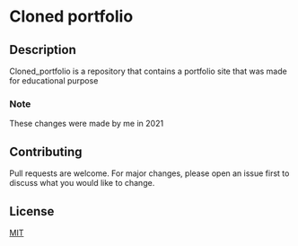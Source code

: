 # Cloned portfolio

## Description
Cloned_portfolio is a repository that contains a portfolio site that was made for educational purpose

### Note
These changes were made by me in 2021

## Contributing

Pull requests are welcome. For major changes, please open an issue first
to discuss what you would like to change.


## License

[MIT](https://choosealicense.com/licenses/mit/)

